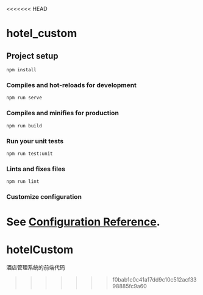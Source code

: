<<<<<<< HEAD
# hotel_custom

## Project setup
```
npm install
```

### Compiles and hot-reloads for development
```
npm run serve
```

### Compiles and minifies for production
```
npm run build
```

### Run your unit tests
```
npm run test:unit
```

### Lints and fixes files
```
npm run lint
```

### Customize configuration
See [Configuration Reference](https://cli.vuejs.org/config/).
=======
# hotelCustom
酒店管理系统的前端代码
>>>>>>> f0bab1c0c41a17dd9c10c512acf3398885fc9a60
